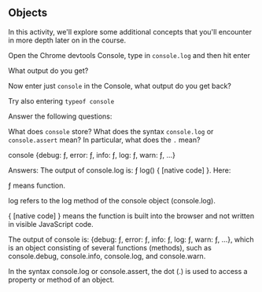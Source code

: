 ## Objects

In this activity, we'll explore some additional concepts that you'll encounter in more depth later on in the course.

Open the Chrome devtools Console, type in `console.log` and then hit enter

What output do you get?

Now enter just `console` in the Console, what output do you get back?

Try also entering `typeof console`

Answer the following questions:

What does `console` store?
What does the syntax `console.log` or `console.assert` mean? In particular, what does the `.` mean?


console {debug: ƒ, error: ƒ, info: ƒ, log: ƒ, warn: ƒ, …}

Answers:
The output of console.log is: ƒ log() { [native code] }.
Here:

ƒ means function.

log refers to the log method of the console object (console.log).

{ [native code] } means the function is built into the browser and not written in visible JavaScript code.

The output of console is:
{debug: ƒ, error: ƒ, info: ƒ, log: ƒ, warn: ƒ, …},
which is an object consisting of several functions (methods), such as console.debug, console.info, console.log, and console.warn.

In the syntax console.log or console.assert, the dot (.) is used to access a property or method of an object.